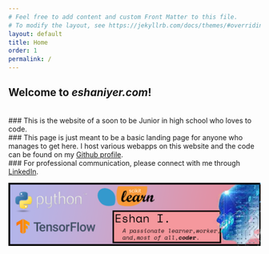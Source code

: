 ```yaml
---
# Feel free to add content and custom Front Matter to this file.
# To modify the layout, see https://jekyllrb.com/docs/themes/#overriding-theme-defaults
layout: default
title: Home
order: 1
permalink: /
---
```

## **Welcome to *eshaniyer.com*!**
<br>
### This is the website of a soon to be Junior in high school who loves to code.
<br>
### This page is just meant to be a basic landing page for anyone who manages to get here. I host various webapps on this website and the code can be found on my <a href="https://www.github.com/Nazchanel" target="_blank">Github profile</a>.
<br>
### For professional communication, please connect with me through <a href="https://www.linkedin.com/in/kulfieshan" target="_blank">LinkedIn</a>.

![image](assets/banner.png)
